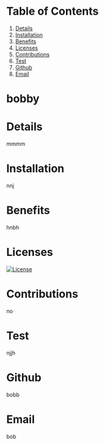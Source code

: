 # Table of Contents
  
  1. [Details](#Details)
  2. [Installation](#Installation)
  3. [Benefits](#Benefits)
  4. [Licenses](#Licenses)
  5. [Contributions](#Contributions)
  6. [Test](#Test)
  7. [Github](#Github)
  8. [Email](#Email)
  
  # bobby

# Details
mmmm

# Installation
nnj

# Benefits
hnbh

# Licenses
[![License](https://img.shields.io/badge/License-Apache%202.0-blue.svg)](https://opensource.org/licenses/Apache-2.0)


# Contributions
no

# Test
njjh

# Github
bobb

# Email
bob
  